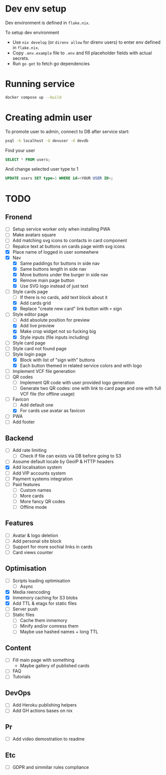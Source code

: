 # Dev env setup
Dev environment is defined in `flake.nix`.

То setup dev environment
- Use `nix develop` (or `direnv allow` for direnv users) to enter env defined in `flake.nix`.
- Copy `.env.example` file to `.env` and fill placeholder fields with actual secrets.
- Run `go get` to fetch go dependencies

# Running service
```sh
docker compose up --build
```

# Creating admin user
To promote user to admin, connect to DB after service start:
```sh
psql -h localhost -U devuser -d devdb
```
Find your user
```sql
SELECT * FROM users;
```
And change selected user type to 1
```sql
UPDATE users SET type=1 WHERE id=<YOUR USER ID>;
```

# TODO
## Fronend
- [ ] Setup service worker only when installing PWA
- [ ] Make avatars square
- [ ] Add matching svg icons to contacts in card component
- [ ] Repalce text at buttons on cards page winth svg icons
- [X] Place name of logged in user somewhere
- [X] Nav
  - [X] Same paddings for buttons in side nav
  - [X] Same buttons length in side nav
  - [X] Move buttons under the burger in side nav
  - [X] Remove main page button
  - [X] Use SVG logo instead of just text
- [ ] Style cards page
  - [ ] If there is no cards, add text block about it
  - [X] Add cards grid
  - [X] Replace "create new card" link button with `+` sign
- [ ] Style editor page
  - [ ] Add absolute position for preview
  - [X] Add live preview
  - [X] Make crop widget not so fucking big
  - [X] Style inputs (file inputs including)
- [ ] Style card page
- [ ] Style card not found page
- [ ] Style login page
  - [X] Block with list of "sign with" buttons
  - [X] Each button themed in related service colors and with logo
- [ ] Implement VCF file generation
- [ ] QR codes
  - [ ] Implement QR code with user provided logo generation
  - [ ] Generate two QR codes: one with link to card page and one with full VCF file (for offline usage)
- [ ] Favicon
  - [ ] Add default one
  - [X] For cards use avatar as favicon
- [ ] PWA
- [ ] Add footer
## Backend
- [ ] Add rate limiting
  - [ ] Check if file can exists via DB before going to S3
- [ ] Assume default locale by GeoIP & HTTP headers
- [X] Add localisation system
- [ ] Add VIP accounts system
- [ ] Payment systems integration
- [ ] Paid features
  - [ ] Custom names
  - [ ] More cards
  - [ ] More fancy QR codes
  - [ ] Offline mode
## Features
- [ ] Avatar & logo deletion
- [ ] Add personal site block
- [ ] Support for more sochial links in cards
- [ ] Card views counter
## Optimisation
- [ ] Scripts loading optimisation
  - [ ] Async
- [X] Media reencoding
- [X] Inmemory caching for S3 blobs
- [X] Add TTL & etags for static files
- [ ] Server push
- [ ] Static files
  - [ ] Cache them inmemory
  - [ ] Minify and/or comress them
  - [ ] Maybe use hashed names + long TTL
## Content
- [ ] Fill main page with something
  - Maybe gallery of published cards
- [ ] FAQ
- [ ] Tutorials
## DevOps
- [ ] Add Heroku publishing helpers
- [ ] Add GH actions bases on nix
## Pr
- [ ] Add video demostration to readme
## Etc
- [ ] GDPR and simmilar rules compliance
